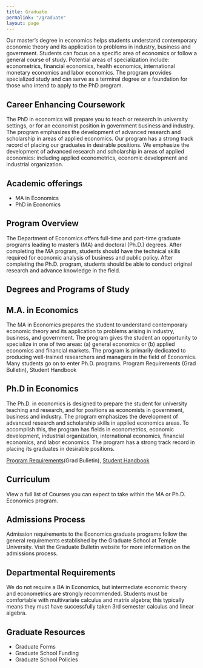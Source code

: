 ```yaml
---
title: Graduate
permalink: "/graduate"
layout: page
---
```


Our master’s degree in economics helps students understand contemporary economic theory and its application to problems in industry, business and government. Students can focus on a specific area of economics or follow a general course of study. Potential areas of specialization include: econometrics, financial economics, health economics, international monetary economics and labor economics. The program provides specialized study and can serve as a terminal degree or a foundation for those who intend to apply to the PhD program.

## Career Enhancing Coursework

The PhD in economics will prepare you to teach or research in university settings, or for an economist position in government business and industry. The program emphasizes the development of advanced research and scholarship in areas of applied economics. Our program has a strong track record of placing our graduates in desirable positions. We emphasize the development of advanced research and scholarship in areas of applied economics: including applied econometrics, economic development and industrial organization.

## Academic offerings

- MA in Economics
- PhD in Economics

## Program Overview

The Department of Economics offers full-time and part-time graduate programs leading to master’s (MA) and doctoral (Ph.D.) degrees. After completing the MA program, students should have the technical skills required for economic analysis of business and public policy. After completing the Ph.D. program, students should be able to conduct original research and advance knowledge in the field.

## Degrees and Programs of Study

## M.A. in Economics
The MA in Economics prepares the student to understand contemporary economic theory and its application to problems arising in industry, business, and government. The program gives the student an opportunity to specialize in one of two areas: (a) general economics or (b) applied economics and financial markets. The program is primarily dedicated to producing well-trained researchers and managers in the field of Economics. Many students go on to enter Ph.D. programs.
Program Requirements (Grad Bulletin), Student Handbook

## Ph.D in Economics
The Ph.D. in economics is designed to prepare the student for university teaching and research, and for positions as economists in government, business and industry. The program emphasizes the development of advanced research and scholarship skills in applied economics areas. To accomplish this, the program has fields in econometrics, economic development, industrial organization, international economics, financial economics, and labor economics. The program has a strong track record in placing its graduates in desirable positions.

[Program Requirements](http://bulletin.temple.edu/graduate/scd/cla/economics-ma/)(Grad Bulletin), [Student Handbook](http://www.cla.temple.edu/economics/files/2013/08/Economics_MA_Handbook.pdf) 

## Curriculum

View a full list of Courses you can expect to take within the MA or Ph.D. Economics program.

## Admissions Process

Admission requirements to the Economics graduate programs follow the general requirements established by the Graduate School at Temple University. Visit the Graduate Bulletin website for more information on the admissions process.

## Departmental Requirements

We do not require a BA in Economics, but intermediate economic theory and econometrics are strongly recommended. Students must be comfortable with multivariate calculus and matrix algebra; this typically means they must have successfully taken 3rd semester calculus and linear algebra.

## Graduate Resources

- Graduate Forms
- Graduate School Funding 
- Graduate School Policies 
